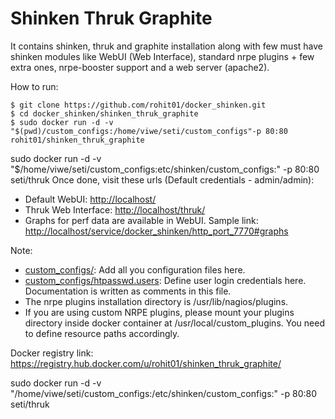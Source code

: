 Shinken Thruk Graphite
======================

It contains shinken, thruk and graphite installation along with few must have shinken modules like WebUI (Web Interface), standard nrpe plugins + few extra ones, nrpe-booster support and a web server (apache2).

How to run:

    $ git clone https://github.com/rohit01/docker_shinken.git
    $ cd docker_shinken/shinken_thruk_graphite
    $ sudo docker run -d -v "$(pwd)/custom_configs:/home/viwe/seti/custom_configs"-p 80:80 rohit01/shinken_thruk_graphite
sudo docker run -d -v "$/home/viwe/seti/custom_configs:etc/shinken/custom_configs:" -p 80:80 seti/thruk
Once done, visit these urls (Default credentials - admin/admin):

* Default WebUI: <http://localhost/>
* Thruk Web Interface: <http://localhost/thruk/>
* Graphs for perf data are available in WebUI. Sample link: <http://localhost/service/docker_shinken/http_port_7770#graphs>

Note:

* [custom_configs/](custom_configs/): Add all you configuration files here.
* [custom_configs/htpasswd.users](custom_configs/htpasswd.users): Define user login credentials here. Documentation is written as comments in this file.
* The nrpe plugins installation directory is /usr/lib/nagios/plugins.
* If you are using custom NRPE plugins, please mount your plugins directory inside docker container at /usr/local/custom_plugins. You need to define resource paths accordingly.

Docker registry link: <https://registry.hub.docker.com/u/rohit01/shinken_thruk_graphite/>



sudo docker run -d -v "/home/viwe/seti/custom_configs:/etc/shinken/custom_configs:" -p 80:80 seti/thruk
